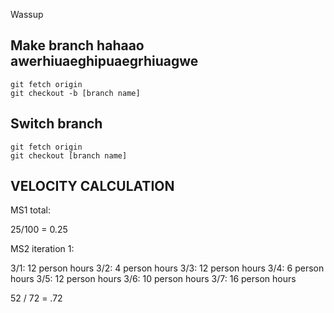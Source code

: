 Wassup

## Make branch hahaao awerhiuaeghipuaegrhiuagwe
```
git fetch origin
git checkout -b [branch name]
```

## Switch branch
```
git fetch origin
git checkout [branch name]
```



## VELOCITY CALCULATION

MS1 total:

25/100   = 0.25

MS2 iteration 1:

3/1: 12 person hours
3/2: 4 person hours
3/3: 12 person hours
3/4: 6 person hours
3/5: 12 person hours
3/6: 10 person hours
3/7: 16 person hours

52 / 72 = .72

